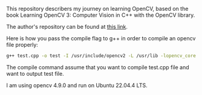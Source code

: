 This repository describers my journey on learning OpenCV, based on the book Learning OpenCV 3: Computer Vision in C++ with the OpenCV library. 

The author's repository can be found at [this link](https://github.com/oreillymedia/Learning-OpenCV-3_examples).

Here is how you pass the compile flag to g++ in order to compile an opencv file properly:
```bash
g++ test.cpp -o test -I /usr/include/opencv2 -L /usr/lib -lopencv_core -lopencv_imgproc -lopencv_highgui -lopencv_imgcodecs -lopencv_videoio
```
The compile command assume that you want to compile test.cpp file and want to output test file.

I am using opencv 4.9.0 and run on Ubuntu 22.04.4 LTS.